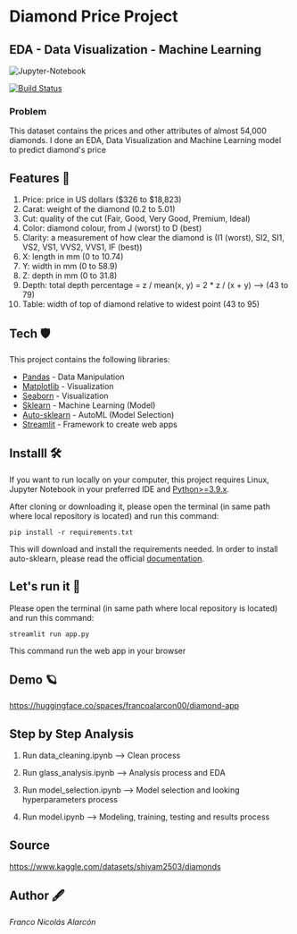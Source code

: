 # Diamond Price Project
## EDA - Data Visualization - Machine Learning

![Jupyter-Notebook](https://jupyter.org/assets/logos/rectanglelogo-greytext-orangebody-greymoons.svg)

[![Build Status](https://travis-ci.org/joemccann/dillinger.svg?branch=master)](https://travis-ci.org/joemccann/dillinger)

### Problem
This dataset contains the prices and other attributes of almost 54,000 diamonds. I done an EDA, Data Visualization and Machine Learning model to predict diamond's price

## Features 👀
1. Price: price in US dollars ($326 to $18,823)
3. Carat: weight of the diamond (0.2 to 5.01)
4. Cut: quality of the cut (Fair, Good, Very Good, Premium, Ideal)
5. Color: diamond colour, from J (worst) to D (best)
6. Clarity: a measurement of how clear the diamond is (I1 (worst), SI2, SI1, VS2, VS1, VVS2, VVS1, IF (best))
7. X: length in mm (0 to 10.74)
8. Y: width in mm (0 to 58.9)
9. Z: depth in mm (0 to 31.8)
10. Depth: total depth percentage = z / mean(x, y) = 2 * z / (x + y) --> (43 to 79)
11. Table: width of top of diamond relative to widest point (43 to 95)

## Tech 🛡

This project contains the following libraries:
- [Pandas](https://pandas.pydata.org/) - Data Manipulation
- [Matplotlib](https://matplotlib.org/stable/index.html) - Visualization
- [Seaborn](https://seaborn.pydata.org/index.html) - Visualization
- [Sklearn](https://scikit-learn.org/stable/) - Machine Learning (Model)
- [Auto-sklearn](https://automl.github.io/auto-sklearn/master/index.html#) - AutoML (Model Selection) 
- [Streamlit](https://streamlit.io/) - Framework to create web apps 

## Installl 🛠

If you want to run locally on your computer, this project requires Linux, Jupyter Notebook in your preferred IDE and [Python>=3.9.x](https://www.python.org/).

After cloning or downloading it, please open the terminal (in same path where local repository is located) and run this command:  

```
pip install -r requirements.txt
```
This will download and install the requirements needed. In order to install auto-sklearn, please read the official [documentation](https://automl.github.io/auto-sklearn/master/installation.html).

## Let's run it 🦉
Please open the terminal (in same path where local repository is located) and run this command:  

```
streamlit run app.py
```
This command run the web app in your browser
## Demo 🪐

https://huggingface.co/spaces/francoalarcon00/diamond-app

## Step by Step Analysis

1. Run data_cleaning.ipynb --> Clean process

2. Run glass_analysis.ipynb --> Analysis process and EDA

3. Run model_selection.ipynb --> Model selection and looking hyperparameters process

4. Run model.ipynb --> Modeling, training, testing and results process
## Source

https://www.kaggle.com/datasets/shivam2503/diamonds

## Author 🖋
*Franco Nicolás Alarcón*